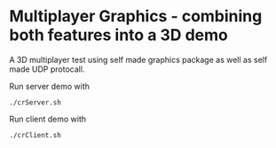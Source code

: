 # Multiplayer Graphics - combining both features into a 3D demo

A 3D multiplayer test using self made graphics package as well as self made UDP protocall.

Run server demo with
```
./crServer.sh
```

Run client demo with
```
./crClient.sh
```


